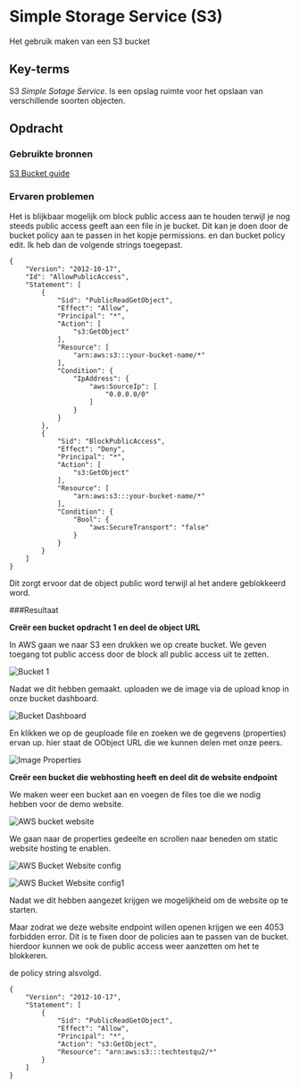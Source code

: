 # Simple Storage Service (S3)
Het gebruik maken van een S3 bucket

## Key-terms
S3 *Simple Sotage Service*. Is een opslag ruimte voor het opslaan van verschillende soorten objecten.



## Opdracht
### Gebruikte bronnen
[S3 Bucket guide](https://docs.aws.amazon.com/quickstarts/latest/s3backup/welcome.html)


### Ervaren problemen
Het is blijkbaar mogelijk om block public access aan te houden terwijl je nog steeds public access geeft aan een file in je bucket. Dit kan je doen door de bucket policy aan te passen in het kopje permissions. en dan bucket policy edit. Ik heb dan de volgende strings toegepast.

```
{
    "Version": "2012-10-17",
    "Id": "AllowPublicAccess",
    "Statement": [
        {
            "Sid": "PublicReadGetObject",
            "Effect": "Allow",
            "Principal": "*",
            "Action": [
                "s3:GetObject"
            ],
            "Resource": [
                "arn:aws:s3:::your-bucket-name/*"
            ],
            "Condition": {
                "IpAddress": {
                    "aws:SourceIp": [
                        "0.0.0.0/0"
                    ]
                }
            }
        },
        {
            "Sid": "BlockPublicAccess",
            "Effect": "Deny",
            "Principal": "*",
            "Action": [
                "s3:GetObject"
            ],
            "Resource": [
                "arn:aws:s3:::your-bucket-name/*"
            ],
            "Condition": {
                "Bool": {
                    "aws:SecureTransport": "false"
                }
            }
        }
    ]
}
```

Dit zorgt ervoor dat de object public word terwijl al het andere geblokkeerd word.

###Resultaat

**Creër een bucket opdracht 1 en deel de object URL**

In AWS gaan we naar S3 een drukken we op create bucket. We geven toegang tot public access door de block all public access uit te zetten.

![Bucket 1](/00_includes/AWS_bucket_Created.png)

Nadat we dit hebben gemaakt. uploaden we de image via de upload knop in onze bucket dashboard.

![Bucket Dashboard](/00_includes/AWS_BucketDashboard.png)

En klikken we op de geuploade file en zoeken we de gegevens (properties) ervan up. hier staat de OObject URL die we kunnen delen met onze peers.

![Image Properties](/00_includes/AWS_image_properties.png)


**Creër een bucket die webhosting heeft en deel dit de website endpoint**

We maken weer een bucket aan en voegen de files toe die we nodig hebben voor de demo website.

![AWS bucket website](/00_includes/AWS_Bucketwebsite.png)

We gaan naar de properties gedeelte en scrollen naar beneden om static website hosting te enablen.

![AWS Bucket Website config](/00_includes/AWS_Bucketwebsiteconfg.png)

![AWS Bucket Website config1](/00_includes/AWS_Bucketwebsite1.png)

Nadat we dit hebben aangezet krijgen we mogelijkheid om de website op te starten.

Maar zodrat we deze website endpoint willen openen krijgen we een 4053 forbidden error. Dit is te fixen door de policies aan te passen van de bucket. hierdoor kunnen we ook de public access weer aanzetten om het te blokkeren.

de policy string alsvolgd.

```
{
    "Version": "2012-10-17",
    "Statement": [
        {
            "Sid": "PublicReadGetObject",
            "Effect": "Allow",
            "Principal": "*",
            "Action": "s3:GetObject",
            "Resource": "arn:aws:s3:::techtestqu2/*"
        }
    ]
}
```
